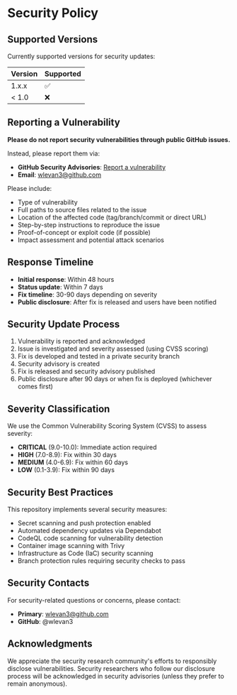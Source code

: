 # Security Policy

## Supported Versions

Currently supported versions for security updates:

| Version | Supported          |
| ------- | ------------------ |
| 1.x.x   | :white_check_mark: |
| < 1.0   | :x:                |

## Reporting a Vulnerability

**Please do not report security vulnerabilities through public GitHub issues.**

Instead, please report them via:
- **GitHub Security Advisories**: [Report a vulnerability](https://github.com/wlevan3/ml-platform-engineering-practicum/security/advisories/new)
- **Email**: wlevan3@github.com

Please include:
- Type of vulnerability
- Full paths to source files related to the issue
- Location of the affected code (tag/branch/commit or direct URL)
- Step-by-step instructions to reproduce the issue
- Proof-of-concept or exploit code (if possible)
- Impact assessment and potential attack scenarios

## Response Timeline

- **Initial response**: Within 48 hours
- **Status update**: Within 7 days
- **Fix timeline**: 30-90 days depending on severity
- **Public disclosure**: After fix is released and users have been notified

## Security Update Process

1. Vulnerability is reported and acknowledged
2. Issue is investigated and severity assessed (using CVSS scoring)
3. Fix is developed and tested in a private security branch
4. Security advisory is created
5. Fix is released and security advisory published
6. Public disclosure after 90 days or when fix is deployed (whichever comes first)

## Severity Classification

We use the Common Vulnerability Scoring System (CVSS) to assess severity:

- **CRITICAL** (9.0-10.0): Immediate action required
- **HIGH** (7.0-8.9): Fix within 30 days
- **MEDIUM** (4.0-6.9): Fix within 60 days
- **LOW** (0.1-3.9): Fix within 90 days

## Security Best Practices

This repository implements several security measures:

- Secret scanning and push protection enabled
- Automated dependency updates via Dependabot
- CodeQL code scanning for vulnerability detection
- Container image scanning with Trivy
- Infrastructure as Code (IaC) security scanning
- Branch protection rules requiring security checks to pass

## Security Contacts

For security-related questions or concerns, please contact:
- **Primary**: wlevan3@github.com
- **GitHub**: @wlevan3

## Acknowledgments

We appreciate the security research community's efforts to responsibly disclose vulnerabilities. Security researchers who follow our disclosure process will be acknowledged in security advisories (unless they prefer to remain anonymous).
